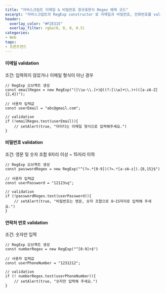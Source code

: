 ```yaml
---
title: "자바스크립트 이메일 & 비밀번호 정규표현식 Regex 예제 코드"
excerpt: "자바스크립트의 RegExp constructor 로 이메일과 비밀번호, 전화번호를 validation 하는 방법 예제 코드"
header:
  overlay_color: "#F2E315"
  overlay_filter: rgba(0, 0, 0, 0.5)
categories:
- Web
tags:
- 프론트엔드
---
```



#### 이메일 validation
조건: 입력하지 않았거나 이메일 형식이 아닌 경우

```
// RegExp 오브젝트 생성
const emailRegex = new RegExp("([\\w-\\.]+)@((?:[\\w]+\\.)+)([a-zA-Z]{2,4})");

// 사용자 입력값
const userEmail = "abc@gmail.com";

// validation
if (!emailRegex.test(userEmail)){
	// setAlert(true, "아이디는 이메일 형식으로 입력해주세요.")
}

```


#### 비밀번호 validation
조건: 영문 및 숫자 조합 8자리 이상 ~ 15자리 이하

```
// RegExp 오브젝트 생성
const passwordRegex = new RegExp("^(?=.*[0-9])(?=.*[a-zA-z]).{8,15}$")

// 사용자 입력값
const userPassword = "12123sq";

// validation
if (!passwordRegex.test(userPassword)){
	// setAlert(true, "비밀번호는 영문, 숫자 조합으로 8~15자리로 입력해 주세요.")
}

```


#### 연락처 번호 validation
조건: 숫자만 입력

```
// RegExp 오브젝트 생성
const numberRegex = new RegExp("^[0-9]+$")

// 사용자 입력값
const userPhoneNumber = "1231212";

// validation
if (! numberRegex.test(userPhoneNumber)){
	// setAlert(true, "숫자만 입력해 주세요.")
}

```
